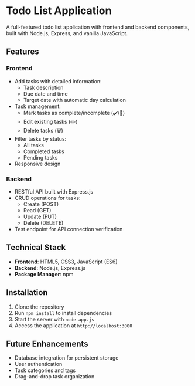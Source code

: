 # Todo List Application

A full-featured todo list application with frontend and backend components, built with Node.js, Express, and vanilla JavaScript.

## Features

### Frontend
- Add tasks with detailed information:
  - Task description
  - Due date and time
  - Target date with automatic day calculation
- Task management:
  - Mark tasks as complete/incomplete (✔️/🔄)
  - Edit existing tasks (✏️)
  - Delete tasks (🗑️)
- Filter tasks by status:
  - All tasks
  - Completed tasks
  - Pending tasks
- Responsive design

### Backend
- RESTful API built with Express.js
- CRUD operations for tasks:
  - Create (POST)
  - Read (GET)
  - Update (PUT)
  - Delete (DELETE)
- Test endpoint for API connection verification

## Technical Stack
- **Frontend**: HTML5, CSS3, JavaScript (ES6)
- **Backend**: Node.js, Express.js
- **Package Manager**: npm

## Installation
1. Clone the repository
2. Run `npm install` to install dependencies
3. Start the server with `node app.js`
4. Access the application at `http://localhost:3000`

## Future Enhancements
- Database integration for persistent storage
- User authentication
- Task categories and tags
- Drag-and-drop task organization
